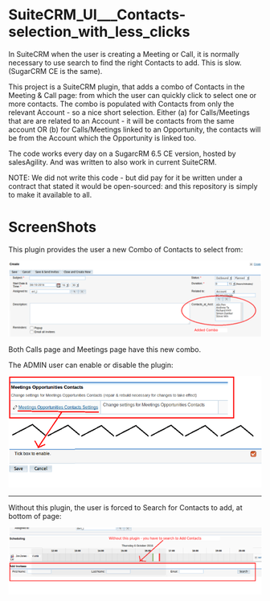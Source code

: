 # SuiteCRM_UI___Contacts-selection_with_less_clicks
In SuiteCRM when the user is creating a Meeting or Call, it is normally necessary to use search to find the right Contacts to add. This is slow. (SugarCRM CE is the same). 

This project is a SuiteCRM plugin, that adds a combo of Contacts in the Meeting &amp; Call page:  from which the user can quickly click to select one or more contacts.  The combo is populated with Contacts from only the relevant Account - so a nice short selection.  Either (a) for Calls/Meetings that are are related to an Account  - it will be contacts from the same account OR (b) for Calls/Meetings linked to an Opportunity, the contacts will be from the Account which the Opportunity is linked too.   

The code works every day on a SugarcRM 6.5 CE version, hosted by salesAgility. And was written to also work in current SuiteCRM.

NOTE:  We did not write this code - but did pay for it be written under a contract that stated it would be open-sourced:  and this repository is simply to make it available to all.

ScreenShots
===========
This plugin provides the user a new Combo of Contacts to select from:

![Screenshot of the Calls page](screenshot_Calls.png)

Both Calls page and Meetings page have this new combo.

The ADMIN user can enable or disable the plugin:

![Screenshot of the Admin page](screenshot__Admin_Enable-Disable.png)



------------------------------------

Without this plugin, the user is forced to Search for Contacts to add, at bottom of page:

![Screenshot](screenshot_without_the_plugin.png)

